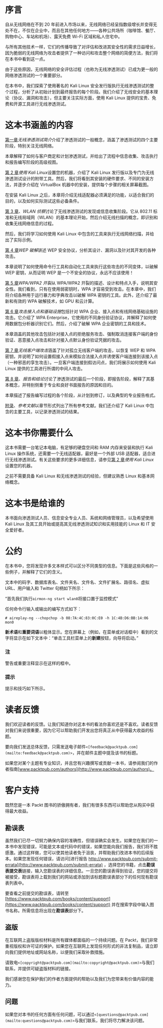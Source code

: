 # 序言

自从无线网络在不到 20 年前进入市场以来，无线网络已经呈指数级增长并变得无处不在，不仅在企业中，而且在其他任何地方——各种公共场所（咖啡馆、餐厅、购物中心、车站和机场）、露天免费 Wi-Fi 区域和私人住宅中。

与所有其他技术一样，它们的传播导致了对评估和改进其安全性的需求日益增长，因为脆弱的无线网络为攻击者提供了一种访问和攻击整个网络的简便方法，我们将在本书中看到这一点。

由于这些原因，无线网络的安全评估过程（也称为无线渗透测试）已成为更一般的网络渗透测试的一个重要部分。

在本书中，我们探索了使用著名的 Kali Linux 安全发行版执行无线渗透测试的整个过程，分析了从初始计划到最终报告的每个阶段。我们介绍了无线安全的基本理论（协议、漏洞和攻击），但主要关注实际方面，使用 Kali Linux 提供的宝贵、免费和开源工具进行无线渗透测试。

# 这本书涵盖的内容

[第一章](1.html "Chapter 1. Introduction to Wireless Penetration Testing")*无线渗透测试简介*介绍了渗透测试的一般概念，涵盖了渗透测试的四个主要阶段，特别关注无线网络。

本章解释了如何与客户商定和计划渗透测试，并给出了流程中信息收集、攻击执行和报告编写阶段的高级视图。

[第 2 章](2.html "Chapter 2. Setting Up Your Machine with Kali Linux")*使用 Kali Linux*设置您的机器，介绍了 Kali Linux 发行版以及专门为无线渗透测试设计的附带工具。然后，我们将看到其安装的硬件要求、不同的安装方法，并逐步介绍在 VirtualBox 机器中的安装，提供每个步骤的相关屏幕截图。

在安装 Kali Linux 之后，本章将介绍无线适配器必须满足的功能，以适合我们的目的，以及如何实际测试这些必备条件。

[第 3 章](3.html "Chapter 3. WLAN Reconnaissance")、*WLAN 侦察*讨论了无线渗透测试的发现或信息收集阶段。它从 802.11 标准和无线局域网（WLAN）的基本理论开始，然后介绍无线扫描的概念，即识别和收集无线网络信息的过程。

然后，我们将学习如何使用 Kali Linux 中包含的工具来执行无线网络扫描，并给出了实际示例。

[第 4 章](4.html "Chapter 4. WEP Cracking")*WEP 破解*讲述 WEP 安全协议，分析其设计、漏洞以及针对其开发的各种攻击。

本章说明了如何使用命令行工具和自动化工具来执行这些攻击的不同变体，以破解 WEP 密钥，从而证明 WEP 是一个不安全的协议，永远不应该使用！

[第 5 章](5.html "Chapter 5. WPA/WPA2 Cracking")*WPA/WPA2 开裂*从 WPA/WPA2 开裂的描述、设计和特点入手，说明其安全性。我们看到，只有在使用弱密钥时，WPA 才容易受到攻击。在本章中，我们将介绍各种用于运行暴力和字典攻击以破解 WPA 密钥的工具。此外，还介绍了最新和有效的 WPA 破解技术，如 GPU 和云计算。

[第 6 章](6.html "Chapter 6. Attacking Access Points and the Infrastructure")*攻击接入点和基础设施*包括针对 WPA 企业、接入点和有线网络基础设施的攻击。它介绍了 WPA Enterprise，它使用的不同身份验证协议，并解释了如何使用数据包分析器识别它们。然后，介绍了破解 WPA 企业密钥的工具和技术。

本章涵盖的其他攻击包括针对接入点的拒绝服务攻击、强制取消连接客户端的身份验证、恶意接入点攻击和针对接入点默认身份验证凭据的攻击。

[第 7 章](7.html "Chapter 7. Wireless Client Attacks")*无线客户端攻击*涵盖了针对孤立无线客户端的攻击，以恢复 WEP 和 WPA 密钥，并说明了如何设置假接入点来模拟合法接入点并诱使客户端连接到该接入点（一种邪恶的孪生攻击）。一旦客户端连接到假访问点，我们将展示如何使用 Kali Linux 提供的工具进行所谓的中间人攻击。

[第 8 章](8.html "Chapter 8. Reporting and Conclusions")、*报告和结论*讨论了渗透测试的最后一个阶段，即报告阶段，解释了其基本概念，并特别侧重于专业和良好书面报告的原因和目的。

本章描述了报告编写过程的各个阶段，从计划到修订，以及典型的专业报告格式。

[附录](9.html "Appendix A. References")、*参考文献*以章节形式列出了所有参考文献。我们还介绍了 Kali Linux 中包含的主要工具，以记录渗透测试的结果。

# 这本书你需要什么

这本书需要一台笔记本电脑，有足够的硬盘空间和 RAM 内存来安装和执行 Kali Linux 操作系统，还需要一个无线适配器，最好是一个外部 USB 适配器，适合进行无线渗透测试。有关这些要求的更多详细信息，请参见[第 2 章](2.html "Chapter 2. Setting Up Your Machine with Kali Linux")*使用 Kali Linux*设置您的机器。

之前不需要具备 Kali Linux 和无线渗透测试的经验，但建议熟悉 Linux 和基本网络概念。

# 这本书是给谁的

本书面向渗透测试人员、信息安全专业人员、系统和网络管理员，以及希望使用 Kali Linux 及其工具开始或提高其无线渗透测试知识和实用技能的 Linux 和 IT 安全爱好者。

# 公约

在本书中，您将发现许多文本样式可以区分不同类型的信息。下面是这些风格的一些例子，并解释了它们的含义。

文本中的码字、数据库表名、文件夹名、文件名、文件扩展名、路径名、虚拟 URL、用户输入和 Twitter 句柄如下所示：

“首先我们执行`airmon-ng start wlan0`将接口置于监控模式”

任何命令行输入或输出的编写方式如下：

```
# aireplay-ng --chopchop -b 08:7A:4C:83:0C:E0 -h 1C:4B:D6:BB:14:06 mon0

```

**新术语**和**重要词语**以粗体显示。您在屏幕上（例如，在菜单或对话框中）看到的文字将显示在如下文本中：“单击工具栏菜单上的**新建**按钮，向导将启动。”

### 注

警告或重要注释显示在这样的框中。

### 提示

提示和技巧如下所示。

# 读者反馈

我们欢迎读者的反馈。让我们知道你对这本书的看法你喜欢还是不喜欢。读者反馈对我们来说很重要，因为它可以帮助我们开发出您将真正从中获得最大收益的标题。

要向我们发送总体反馈，只需发送电子邮件`<[feedback@packtpub.com](mailto:feedback@packtpub.com)>`，并在邮件主题中提及该书的标题。

如果您对某个主题有专业知识，并且您有兴趣撰写或贡献一本书，请参阅我们的作者指南[www.packtpub.com/authors](http://www.packtpub.com/authors)。

# 客户支持

既然您是一本 Packt 图书的骄傲拥有者，我们有很多东西可以帮助您从购买中获得最大收益。

## 勘误表

虽然我们已尽一切努力确保内容的准确性，但错误确实会发生。如果您在我们的一本书中发现错误，可能是文本或代码中的错误，如果您能向我们报告，我们将不胜感激。通过这样做，您可以使其他读者免于沮丧，并帮助我们改进本书的后续版本。如果您发现任何错误，请访问[进行报告 http://www.packtpub.com/submit-errata](http://www.packtpub.com/submit-errata) ，选择您的书籍，点击**勘误表提交表**链接，输入您勘误表的详细信息。一旦您的勘误表得到验证，您的提交将被接受，勘误表将上载到我们的网站或添加到该标题勘误表部分下的任何现有勘误表列表中。

要查看之前提交的勘误表，请转至[https://www.packtpub.com/books/content/support](https://www.packtpub.com/books/content/support) 并在搜索字段中输入图书名称。所需信息将出现在**勘误表**部分下。

## 盗版

在互联网上盗版版权材料是所有媒体都面临的一个持续问题。在 Packt，我们非常重视版权和许可证的保护。如果您在互联网上发现任何形式的非法复制品，请立即向我们提供地址或网站名称，以便我们采取补救措施。

请致电`<[copyright@packtpub.com](mailto:copyright@packtpub.com)>`与我们联系，并提供可疑盗版材料的链接。

我们感谢您在保护我们的作者方面提供的帮助以及我们为您带来有价值内容的能力。

## 问题

如果您对本书的任何方面有任何问题，可以通过`<[questions@packtpub.com](mailto:questions@packtpub.com)>`与我们联系，我们将尽力解决该问题。